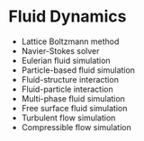 # Fluid Dynamics

- Lattice Boltzmann method
- Navier-Stokes solver
- Eulerian fluid simulation
- Particle-based fluid simulation
- Fluid-structure interaction
- Fluid-particle interaction
- Multi-phase fluid simulation
- Free surface fluid simulation
- Turbulent flow simulation
- Compressible flow simulation
